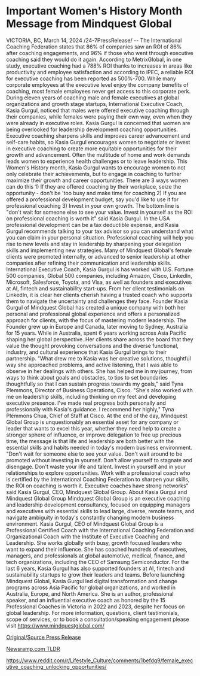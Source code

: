 # Important Women's History Month Message from Mindquest Global

VICTORIA, BC, March 14, 2024 /24-7PressRelease/ -- The International Coaching Federation states that 86% of companies saw an ROI of 86% after coaching engagements, and 96% if those who went through executive coaching said they would do it again. According to MetrixGlobal, in one study, executive coaching had a 788% ROI thanks to increases in areas like productivity and employee satisfaction and according to iPEC, a reliable ROI for executive coaching has been reported as 500%-700. While many corporate employees at the executive level enjoy the company benefits of coaching, most female employees never get access to this corporate perk. During eleven years of coaching male and female executives at global organizations and growth stage startups, International Executive Coach, Kasia Gurgul, noticed that males were offered executive coaching through their companies, while females were paying their own way, even when they were already in executive roles. Kasia Gurgul is concerned that women are being overlooked for leadership development coaching opportunities. Executive coaching sharpens skills and improves career advancement and self-care habits, so Kasia Gurgul encourages women to negotiate or invest in executive coaching to create more equitable opportunities for their growth and advancement. Often the multitude of home and work demands leads women to experience health challenges or to leave leadership. This Women's History month, Kasia Gurgul wants to encourage women to not only celebrate their achievements, but to engage in coaching to further maximize their growth and career opportunities. There are 3 ways women can do this 1) If they are offered coaching by their workplace, seize the opportunity - don't be 'too busy and make time for coaching 2) If you are offered a professional development budget, say you'd like to use it for professional coaching 3) Invest in your own growth. The bottom line is "don't wait for someone else to see your value. Invest in yourself as the ROI on professional coaching is worth it" said Kasia Gurgul.   In the USA professional development can be a tax deductible expense, and Kasia Gurgul recommends talking to your tax advisor so you can understand what you can claim in your personal situation. Professional coaching will help you rise to new levels and stay in leadership by sharpening your delegation skills and implementing new strategies. Many of Mindquest Global's female clients were promoted internally, or advanced to senior leadership at other companies after refining their communication and leadership skills.   International Executive Coach, Kasia Gurgul is has worked with U.S. Fortune 500 companies, Global 500 companies, including Amazon, Cisco, LinkedIn, Microsoft, Salesforce, Toyota, and Visa, as well as founders and executives at AI, fintech and sustainability start-ups. From her client testimonials on LinkedIn, it is clear her clients cherish having a trusted coach who supports them to navigate the uncertainty and challenges they face. Founder Kasia Gurgul of Mindquest Global has created a unique company with both her personal and professional global experience and offers a personalized approach for clients, with the focus of mastering modern leadership. The Founder grew up in Europe and Canada, later moving to Sydney, Australia for 15 years. While in Australia, spent 6 years working across Asia Pacific shaping her global perspective. Her clients share across the board that they value the thought provoking conversations and the diverse functional, industry, and cultural experience that Kasia Gurgul brings to their partnership.   "What drew me to Kasia was her creative solutions, thoughtful way she approached problems, and active listening, that I was able to observe in her dealings with others. She has helped me in my journey, from ways to think about goals and obstacles, to tips to set boundaries thoughtfully so that I can sustain progress towards my goals," said Tyna Plemmons, Director of Business Operations, Cisco. "She's also worked with me on leadership skills, including thinking on my feet and developing executive presence. I've made real progress both personally and professionally with Kasia's guidance. I recommend her highly," Tyna Plemmons Chua, Chief of Staff at Cisco.   At the end of the day, Mindquest Global Group is unquestionably an essential asset for any company or leader that wants to excel this year, whether they need help to create a stronger sphere of influence, or improve delegation to free up precious time, the message is that life and leadership are both better with the essential skills and habits needed in today's modern business environment.  "Don't wait for someone else to see your value. Don't wait around to be promoted without investing in yourself. Don't allow yourself to stagnate and disengage. Don't waste your life and talent. Invest in yourself and in your relationships to explore opportunities. Work with a professional coach who is certified by the International Coaching Federation to sharpen your skills, the ROI on coaching is worth it. Executive coaches have strong networks" said Kasia Gurgul, CEO, Mindquest Global Group.  About Kasia Gurgul and Mindquest Global Group  Mindquest Global Group is an executive coaching and leadership development consultancy, focused on equipping managers and executives with essential skills to lead large, diverse, remote teams, and navigate ambiguity in today's constantly changing modern business environment. Kasia Gurgul, CEO of Mindquest Global Group is a Professional Certified Coach with the International Coaching Federation and Organizational Coach with the Institute of Executive Coaching and Leadership. She works globally with busy, growth focused leaders who want to expand their influence. She has coached hundreds of executives, managers, and professionals at global automotive, medical, finance, and tech organizations, including the CEO of Samsung Semiconductor. For the last 6 years, Kasia Gurgul has also supported founders at AI, fintech and sustainability startups to grow their leaders and teams. Before launching Mindquest Global, Kasia Gurgul led digital transformation and change programs across Asia Pacific for global organizations, and worked in Australia, Europe, and North America. She is an author, professional speaker, and an influential executive coach as honored by the 15 Professional Coaches in Victoria in 2022 and 2023, despite her focus on global leadership.  For more information, questions, client testimonials, scope of services, or to book a consultation/speaking engagement please visit https://www.mindquestglobal.com/ 

[Original/Source Press Release](https://www.24-7pressrelease.com/press-release/509252/important-womens-history-month-message-from-mindquest-global)
                    

[Newsramp.com TLDR](None) 

https://www.reddit.com/r/Lifestyle_Culture/comments/1befdq9/female_executive_coaching_unlocking_opportunities/